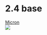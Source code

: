 # 2.4 base

[Micron](https://github.com/PrintersForAnts/Micron)\
![](<.gitbook/assets/image (8).png>)
